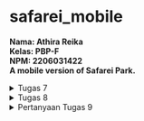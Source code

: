 # safarei_mobile
**Nama: Athira Reika**<br>
**Kelas: PBP-F**<br>
**NPM: 2206031422** <br>
**A mobile version of Safarei Park.**

<details>
<summary>Tugas 7</summary>
1. Apa perbedaan utama antara stateless dan stateful widget dalam konteks pengembangan aplikasi Flutter?<br>
Stateless widget adalah widget yang tidak akan pernah dan tidak bisa berubah. Stateful widget adalah widget yang dapat berubah akibat interaksi pengguna dengan widget tersebut atau perubahan data.
<br><br>
2. Sebutkan seluruh widget yang kamu gunakan untuk menyelesaikan tugas ini dan jelaskan fungsinya masing-masing.
<br>
<li> MyApp: Widget yang menampilkan aplikasi secara keseluruhan </li>
<li> MaterialApp: Widget yang digunakan untuk melakukan pengaturan tampilan aplikasi</li>
<li> MyHomePage: Widget yang menampilkan homepage aplikasi</li>
<li> Scaffold: Widget yang berperan sebagai kerangka visual untuk widget lain</li>
<li> AppBar: Widget yang berperan sebagai bar di atas aplikasi </li>
<li> Text: Widget yang menampilkan teks</li>
<li> Padding: Widget yang menyediakan padding</li>
<li> Column: Widget yang menampilkan anaknya secara vertikal</li>
<li> GridView: Widget yang menampilkan anaknya dalam bentuk grid</li>
<li> InventoryCard: Widget card yang menampilkan objek dari class InventoryItem</li>
<li> SnackBar: Widget yang memunculkan teks sebagai pop-up di bawah layar</li>
<li> Container: Widget yang menggabungkan berbagai widget painting, positioning, dan sizing</li>
<li> Center: Widget yang menempatkan anak-anaknya di tengah</li>
<li> Icon: Widget yang menampilkan simbol</li>
<br>
3. Jelaskan bagaimana cara kamu mengimplementasikan checklist di atas secara step-by-step (bukan hanya sekadar mengikuti tutorial)
<br>
<li>Membuka direktori safarei_mobile dan menjalankan <code>flutter create safarei_mobile</code> dan <code>cd safarei_mobile</code> di terminal</li><br>
<li>Membuka folder lib lalu membuat berkas baru bernama <code>menu.dart</code> yang berisi <code>import 'package:flutter/material.dart';</code> dan menambahkan kode<code> import 'package:safarei_mobile/menu.dart';</code> ke <code>main.dart</code>.</li><br>
<li>Memindahkan class MyHomePage dari <code>main.dart</code> ke <code>menu.dart</code> dan menggantikan widgetnya dari StatefulWidget menjadi StatelessWidget. Dalam proses ini, melakukan modifikasi pada kode dalam main.dart dan menu.dart untuk menyesuaikan dengan perubahan tersebut seperti menghilangkan fungsi state dalam class MyHomePage.</li><br>
<li>Membuat kelas InventoryItem di <code>menu.dart</code> seperti berikut:</li>

    class InventoryItem {
    final String name;
    final IconData icon;
    final Color color;

    InventoryItem(this.name, this.icon, this.color);
    }

<li>Memodifikasi MyHomePage menjadi seperti berikut:</li>

    class MyHomePage extends StatelessWidget {
        MyHomePage({Key? key}) : super(key: key);

        final List<InventoryItem> items = [
            InventoryItem("Lihat Item", Icons.checklist, const Color.fromARGB(255, 114, 101, 238)),
            InventoryItem("Tambah Item", Icons.add, const Color.fromARGB(255, 236, 88, 78)),
            InventoryItem("Logout", Icons.logout, const Color.fromARGB(255, 239, 224, 85)),
        ];

        @override
        Widget build(BuildContext context) {
            return Scaffold(
        appBar: AppBar(
            title: const Text(
            'Safarei',
            style: TextStyle(
                color: Colors.white,
            )
            ),
            backgroundColor: Colors.black,
        ),
        body: SingleChildScrollView(
            // Widget wrapper yang dapat discroll
            child: Padding(
            padding: const EdgeInsets.all(10.0), // Set padding dari halaman
            child: Column(
                // Widget untuk menampilkan children secara vertikal
                children: <Widget>[
                const Padding(
                    padding: EdgeInsets.only(top: 10.0, bottom: 10.0),
                    // Widget Text untuk menampilkan tulisan dengan alignment center dan style yang sesuai
                    child: Text(
                    'Safarei Park', // Text yang menandakan toko
                    textAlign: TextAlign.center,
                    style: TextStyle(
                        fontSize: 30,
                        fontWeight: FontWeight.bold,
                    ),
                    ),
                ),
                // Grid layout
                GridView.count(
                    // Container pada card
                    primary: true,
                    padding: const EdgeInsets.all(20),
                    crossAxisSpacing: 10,
                    mainAxisSpacing: 10,
                    crossAxisCount: 3,
                    shrinkWrap: true,
                    children: items.map((InventoryItem item) {
                    // Iterasi untuk setiap item
                    return InventoryCard(item);
                    }).toList(),
                ),
                ],
            ),
            ),
        ),
        );
        }
    }

<li>Membuat class InventoryCard di <code>menu.dart</code></li>

    class InventoryCard extends StatelessWidget {
    final InventoryItem item;

    const InventoryCard(this.item, {super.key}); // Constructor

    @override
    Widget build(BuildContext context) {
        return Material(
        color: item.color,
        child: InkWell(
            // Area responsive terhadap sentuhan
            onTap: () {
            // Memunculkan SnackBar ketika diklik
            ScaffoldMessenger.of(context)
                ..hideCurrentSnackBar()
                ..showSnackBar(SnackBar(
                    content: Text("Kamu telah menekan tombol ${item.name}!")));
            },
            child: Container(
            padding: const EdgeInsets.all(8),
            child: Center(
                child: Column(
                mainAxisAlignment: MainAxisAlignment.center,
                children: [
                    Icon(
                    item.icon,
                    color: Colors.white,
                    size: 30.0,
                    ),
                    const Padding(padding: EdgeInsets.all(3)),
                    Text(
                    item.name,
                    textAlign: TextAlign.center,
                    style: const TextStyle(color: Colors.white),
                    ),
                ],
                ),
            ),
            ),
        ),
        );
    }
    }
</details>

<details>
<summary>Tugas 8</summary>
<ol>
<li> Jelaskan perbedaan antara <code>Navigator.push()</code> dan <code>Navigator.pushReplacement()</code>, disertai dengan contoh mengenai penggunaan kedua metode tersebut yang tepat!<br>
<ul>
<li><code>Navigator.push()</code> digunakan ketika kita ingin menuju halaman lain dan ketika tombol kembali diklik, kita akan kembali ke halaman yang kita buka tepat sebelum kita ke halaman yang sekarang. Contoh: Dari halaman menu ke halaman lihat item, kita dapat menggunakan <code>Navigator.push()</code> sehingga pada <i>stack</i>, halaman menu berada di bawah halaman lihat item dan ketika kita meng-klik kembali dari halaman lihat item, kita akan kembali ke halaman menu.
</li>
<li><code>Navigator.pushReplacement()</code> digunakan ketika kita ingin menuju halaman lain tetapi ketika tombol kembali diklik, kita tidak dapat kembali ke halaman sebelumnya. Contoh: Dari halaman login ke halaman menu, kita dapat menggunakan <code>Navigator.pushReplacement()</code> sehingga pada <i>stack</i>, halaman login <i>digantikan</i> posisinya (dan hilang dari <i>stack</i>) oleh halaman menu dan ketika kita meng-klik kembali dari halaman menu, kita tidak dapat kembali ke halaman login.
</li>
</ul>
</li>

<li>Jelaskan masing-masing <i>layout</i> widget pada Flutter dan konteks penggunaannya masing-masing!
<ul>
<li><b>Single-child layout widgets:</b> Widget yang hanya memiliki satu anak, sehingga digunakan ketika perlu mengatur posisi dari satu widget tertentu. Contoh: Align, Baseline, Center, Container, Padding, dll.</li>
<li><b>Multi-child layout widgets:</b> Widget yang bisa memiliki beberapa anak dan digunakan ketika perlu mengatur posisi beberapa widget dalam satu tempat. Contoh: Column, Flow, GridView, Row, Stack, dll.</li>
<li><b>Sliver widgets:</b> Widget yang merupakan bagian dari area <i>scrollable</i> yang bisa memiliki beberapa anak. Contoh: CustomScrollView, SliverAppBar, SliverGrid, SliverList, dll.</li>
</ul>
</li>
<li>Sebutkan apa saja elemen input pada form yang kamu pakai pada tugas kali ini dan jelaskan mengapa kamu menggunakan elemen input tersebut! <br>
Elemen input yang saya pakai pada tugas ini hanya TextFormField karena field yang saya perlukan hanya yang berupa teks dan TeztFormField memiliki validasi <i>built-in</i> untuk inputnya.
</li><br>
<li>Bagaimana penerapan clean architecture pada aplikasi Flutter?<br>
File dalam folder <code>lib</code> dibagi menjadi beberapa folder lagi, yaitu folder <code>screens</code> yang menyimpan halaman atau "layar" berbeda yang akan ditampilkan dan folder <code>widgets</code> yang berisi pengaturan untuk widget yang dapat ditampilkan di beberapa halaman.
</li><br>
<li>Jelaskan bagaimana cara kamu mengimplementasikan <i>checklist</i> di atas secara <i>step-by-step</i>!<br>
<ul>
<li>Membuat folder <code>screens</code> dan <code>widgets</code> lalu memasukkan berkas <code>menu.dart</code> ke folder <code>screens</code>.</li>
<li>Membuat berkas baru di <code>screens</code> bernama <code>safarei_form.dart</code> dengan isi sebagai berikut

    import 'package:flutter/material.dart';
    import 'package:safarei_mobile/widgets/left_drawer.dart';
    import 'package:safarei_mobile/widgets/animal_card.dart';

    List<Animal> animals = [];

    class SafareiFormPage extends StatefulWidget {
        const SafareiFormPage({super.key});

        @override
        State<SafareiFormPage> createState() => _SafareiFormPageState();
    }

    class _SafareiFormPageState extends State<SafareiFormPage> {
        final _formKey = GlobalKey<FormState>();
        String _name = "";
        int _amount = 0;
        String _family = "";
        String _animalClass = "";
        String _description = "";
        @override
        Widget build(BuildContext context) {
        return Scaffold(
            ...
                children: [
                    Padding(
                    padding: const EdgeInsets.all(8.0),
                    child: TextFormField(
                        decoration: InputDecoration(
                        hintText: "Name",
                        labelText: "Name",
                        border: OutlineInputBorder(
                            borderRadius: BorderRadius.circular(5.0),
                        ),
                        ),
                        onChanged: (String? value) {
                        setState(() {
                            _name = value!;
                        });
                        },
                        validator: (String? value) {
                        if (value == null || value.isEmpty) {
                            return "Name cannot be empty!";
                        }
                        return null;
                        },
                    ),
                    ... other inputs
                    ),
                    Align(
                    alignment: Alignment.bottomCenter,
                    child: Padding(
                        padding: const EdgeInsets.all(8.0),
                        child: ElevatedButton(
                        style: ButtonStyle(
                            backgroundColor:
                                MaterialStateProperty.all(Colors.black),
                        ),
                        onPressed: () {
                            if (_formKey.currentState!.validate()) {
                            animals.add(Animal(_name, _amount, _family, _animalClass, _description));
                            ...
                                },
                            );
                            _formKey.currentState!.reset();
                            }
                        },
                        child: const Text(
                            "Save",
                            style: TextStyle(color: Colors.white),
                        ),
                        ),
                    ),
                    ),
                ]
            ),
        }
    }
</li>
<li>Memindahkan kode InventoryItem dan InventoryCard dari <code>menu.dart</code> ke sebuah berkas baru bernama <code>safarei_card.dart</code> di folder <code>widgets</code>. Dalam berkas tersebut, terdapat <i>import</i> untuk <code>menu.dart</code> dan berkas screens lain bernama <code>safarei_form.dart</code> untuk halaman formnya (untuk routing).</li>
<li>Menambahkan kode berikut dalam method build di <code>widgets/safarei_card.dart</code>

    ...
    onTap: () {
            // Memunculkan SnackBar ketika diklik
            ScaffoldMessenger.of(context)
                ..hideCurrentSnackBar()
                ..showSnackBar(SnackBar(
                    content: Text("Kamu telah menekan tombol ${item.name}!")));
                    if (item.name == "Tambah Item") {
                    Navigator.push(context,
                        MaterialPageRoute(builder: (context) => const SafareiFormPage()));
                    }
            },
    ...
</li>
<li>Memunculkan data sesuai isi dari formulir yang diisi dalam sebuah pop-up setelah menekan tombol Save pada halaman formulir tambah item baru dengan menambahkan kode ini di <code>screens/safarei_form.dart</code>

    ...
    onPressed: () {
                        if (_formKey.currentState!.validate()) {
                          animals.add(Animal(_name, _amount, _family, _animalClass, _description));
                          showDialog(
                            context: context,
                            builder: (context) {
                              return AlertDialog(
                                title: const Text('Item berhasil tersimpan'),
                                content: SingleChildScrollView(
                                  child: Column(
                                    crossAxisAlignment:
                                        CrossAxisAlignment.start,
                                    children: [
                                      Text('Name: $_name'),
                                      Text('Amount: $_amount'),
                                      Text('Family: $_family'),
                                      Text('Class: $_animalClass'),
                                      Text('Description: $_description'),
                                    ],
                                  ),
                                ),
                                actions: [
                                  TextButton(
                                    child: const Text('OK'),
                                    onPressed: () {
                                      Navigator.pop(context);
                                    },
                                  ),
                                ],
                              );
                            },
    ...
</li>
<li>Membuat berkas <code>left_drawer.dart</code> di folder <code>widgets</code> dengan isi sebagai berikut:

    import 'package:flutter/material.dart';
    import 'package:safarei_mobile/screens/menu.dart';
    import 'package:safarei_mobile/screens/safarei_form.dart';
    import 'package:safarei_mobile/screens/safarei_animalpage.dart';

    class LeftDrawer extends StatelessWidget {
    const LeftDrawer({super.key});

    @override
    Widget build(BuildContext context) {
        return Drawer(
        child: ListView(
            children: [
            const DrawerHeader(
                decoration: BoxDecoration(
                color: Colors.black,
                ),
                child: Column(
                children: [
                    Text(
                    'Safarei',
                    textAlign: TextAlign.center,
                    style: TextStyle(
                        fontSize: 30,
                        fontWeight: FontWeight.bold,
                        color: Colors.white,
                    ),
                    ),
                    Padding(padding: EdgeInsets.all(10)),
                    Text("Archive your favorite animals here!",
                    textAlign: TextAlign.center,
                    style: TextStyle(
                        fontSize: 15,
                        fontWeight: FontWeight.normal,
                        color: Colors.white, // Set the text color to white
                    ),
                    ),
                ],
                ),
            ),
                ListTile(
                leading: const Icon(Icons.home_outlined),
                title: const Text('Halaman Utama'),
                // Bagian redirection ke MyHomePage
                onTap: () {
                    Navigator.pushReplacement(
                        context,
                        MaterialPageRoute(
                        builder: (context) => MyHomePage(),
                        ));
                },
                ),
                ListTile(
                leading: const Icon(Icons.add),
                title: const Text('Tambah Item'),
                onTap: () {
                    Navigator.push(context,
                    MaterialPageRoute(builder: (context) => const SafareiFormPage()));
                },
                ),
            ],
        ),
        );
    }
    }

</li>
<li>Menambahkan drawer ke dalam method build di <code>screens/safarei_form.dart</code> dan <code>screens/menu.dart</code> seperti berikut:
    
    import 'package:safarei_mobile/widgets/left_drawer.dart';
    ...
    return Scaffold(
            appBar: AppBar(
            title: const Center(
                child: Text(
                ...
                ),
            ),
            backgroundColor: Colors.black,
            foregroundColor: Colors.white,
            ),
            drawer: const LeftDrawer(),
    ...
</li>
</ul>
</li>
</ol>
</details>

<details>
<summary>Pertanyaan Tugas 9</summary>
<ol>
<li>Apakah bisa kita melakukan pengambilan data JSON tanpa membuat model terlebih dahulu? Jika iya, apakah hal tersebut lebih baik daripada membuat model sebelum melakukan pengambilan data JSON?<br>
Bisa. Akan tetapi, metode tersebut tidak lebih baik karena untuk data yang lebih kompleks, datanya sulit untuk dimaintain dan rawan terjadi error terkait type safety. Selain itu, apabila struktur JSON mengalami perubahan, kode dart untuk mengakses field-field yang spesifik harus diupdate satu-satu sehingga kurang efisien.
</li>
<li>Jelaskan fungsi dari CookieRequest dan jelaskan mengapa instance CookieRequest perlu untuk dibagikan ke semua komponen di aplikasi Flutter.<br>
CookieRequest berfungsi untuk mengelola cookies untuk request HTTP dan instancenya perlu dibagikan ke semya komponen aplikasi Flutter agar HTTP request dapat dilakukan setelah autentikasi sesuai dengan cookies.
</li>
<li>Jelaskan mekanisme pengambilan data dari JSON hingga dapat ditampilkan pada Flutter.<br>
Flutter melakukan request HTTP GET ke URL JSON endpoint, lalu data yang diperolah akan di-parse dalam Flutter (ke dalam bentuk model apabila perlu), lalu data bisa digunakan dalam aplikasi Flutter.
</li>
<li>Jelaskan mekanisme autentikasi dari input data akun pada Flutter ke Django hingga selesainya proses autentikasi oleh Django dan tampilnya menu pada Flutter.<br>
<ul>
<li>User melakukan input data yang diminta saat login, yaitu username dan kata sandi.</li>
<li>Flutter mengirim request dengan data tersebut ke Django melalui auth/login.</li>
<li>Aplikasi Django melakukan autentikasi dengan data login dan mengirim response kembali ke Flutter.</li>
<li>Aplikasi Flutter akan menerima response. Apabila response yang diterima menyatakan user berhasil login, aplikasi Flutter akan menampilkan homepage.</li>
</ul>
</li>
<li>Sebutkan seluruh widget yang kamu pakai pada tugas ini dan jelaskan fungsinya masing-masing<br>
<ul>
<li>LeftDrawer berfungsi untuk menampilkan widget drawer sebagai navigasi untuk mengakses halaman-halaman berbeda di aplikasi Flutter.</li>
<li>SizedBox berfungsi untuk membuat box dengan ukuran tetap.</li>
<li>FutureBuilder berfungsi untuk mengupdate diri sendiri sesuai data yang didapat dari snapshot terbaru.</li>
<li>ListView berfungsi untuk menyusun widget seperti list yang scrollable.</li>
<li>InkWell berfungsi untuk membuat widget yang responsif.</li>
<li>ElevatedButton dan TextButton berfungsi sebagai tombol.</li>
<li>AnimalzCard menampilkan data animal yang diinput melalui aplikasi Flutter dalam bentuk card.</li>
<li>TextFormField berfungsi untuk menerima input.</li>
</ul>
</li>
<li>Jelaskan bagaimana cara kamu mengimplementasikan checklist di atas secara step-by-step! (bukan hanya sekadar mengikuti tutorial).<br>
<ul>
<li>Memastikan deployment sudah jalan</li>
<li>Membuat aplikasi dalam Django bernama authentication, menambahkannya ke INSTALLED_APPS di settings.py, dan menginstall beberapa dependencies dan melakukan konfigurasi di settings.py</li>
<li>Membuat views login dan logout di aplikasi authentikasi</li>

        from django.shortcuts import render
        from django.contrib.auth import authenticate, login as auth_login, logout as auth_logout
        from django.http import JsonResponse
        from django.views.decorators.csrf import csrf_exempt

        @csrf_exempt
        def login(request):
            username = request.POST['username']
            password = request.POST['password']
            user = authenticate(username=username, password=password)
            if user is not None:
                if user.is_active:
                    auth_login(request, user)
                    # Status login sukses.
                    return JsonResponse({
                        "username": user.username,
                        "status": True,
                        "message": "Login sukses!"
                        # Tambahkan data lainnya jika ingin mengirim data ke Flutter.
                    }, status=200)
                else:
                    return JsonResponse({
                        "status": False,
                        "message": "Login gagal, akun dinonaktifkan."
                    }, status=401)

            else:
                return JsonResponse({
                    "status": False,
                    "message": "Login gagal, periksa kembali email atau kata sandi."
                }, status=401)

        @csrf_exempt
        def logout(request):
            username = request.user.username

            try:
                auth_logout(request)
                return JsonResponse({
                    "username": username,
                    "status": True,
                    "message": "Logout berhasil!"
                }, status=200)
            except:
                return JsonResponse({
                "status": False,
                "message": "Logout gagal."
                }, status=401)
<li>Membuat screens baru bernama login.dart</li>

        import 'package:safarei_mobile/screens/menu.dart';
        import 'package:flutter/material.dart';
        import 'package:pbp_django_auth/pbp_django_auth.dart';
        import 'package:provider/provider.dart';

        void main() {
            runApp(const LoginApp());
        }

        class LoginApp extends StatelessWidget {
        const LoginApp({super.key});

        @override
        Widget build(BuildContext context) {
            return MaterialApp(
                title: 'Login',
                theme: ThemeData(
                    primarySwatch: Colors.yellow,
            ),
            home: const LoginPage(),
            );
            }
        }

        class LoginPage extends StatefulWidget {
            const LoginPage({super.key});

            @override
            _LoginPageState createState() => _LoginPageState();
        }

        class _LoginPageState extends State<LoginPage> {
            final TextEditingController _usernameController = TextEditingController();
            final TextEditingController _passwordController = TextEditingController();

            @override
            Widget build(BuildContext context) {
                final request = context.watch<CookieRequest>();
                return Scaffold(
                    appBar: AppBar(
                        title: const Text('Login'),
                    ),
                    body: Container(
                        padding: const EdgeInsets.all(16.0),
                        child: Column(
                            mainAxisAlignment: MainAxisAlignment.center,
                            children: [
                                TextField(
                                    controller: _usernameController,
                                    decoration: const InputDecoration(
                                        labelText: 'Username',
                                    ),
                                ),
                                const SizedBox(height: 12.0),
                                TextField(
                                    controller: _passwordController,
                                    decoration: const InputDecoration(
                                        labelText: 'Password',
                                    ),
                                    obscureText: true,
                                ),
                                const SizedBox(height: 24.0),
                                ElevatedButton(
                                    onPressed: () async {
                                        String username = _usernameController.text;
                                        String password = _passwordController.text;

                                        final response = await request.login("https://athira-reika-tugas.pbp.cs.ui.ac.id/auth/login/", {
                                        'username': username,
                                        'password': password,
                                        });
                            
                                        if (request.loggedIn) {
                                            String message = response['message'];
                                            String uname = response['username'];
                                            Navigator.pushReplacement(
                                                context,
                                                MaterialPageRoute(builder: (context) => MyHomePage()),
                                            );
                                            ScaffoldMessenger.of(context)
                                                ..hideCurrentSnackBar()
                                                ..showSnackBar(
                                                    SnackBar(content: Text("$message Selamat datang, $uname.")));
                                            } else {
                                            showDialog(
                                                context: context,
                                                builder: (context) => AlertDialog(
                                                    title: const Text('Login Gagal'),
                                                    content:
                                                        Text(response['message']),
                                                    actions: [
                                                        TextButton(
                                                            child: const Text('OK'),
                                                            onPressed: () {
                                                                Navigator.pop(context);
                                                            },
                                                        ),
                                                    ],
                                                ),
                                            );
                                        }
                                    },
                                    child: const Text('Login'),
                                ),
                            ],
                        ),
                    ),
                );
            }
        }

<li>Membuat models bernama Animals dalam animals.dart dari JSON</li>

        import 'dart:convert';

        List<Animal> animalFromJson(String str) => List<Animal>.from(json.decode(str).map((x) => Animal.fromJson(x)));

        String animalToJson(List<Animal> data) => json.encode(List<dynamic>.from(data.map((x) => x.toJson())));

        class Animal {
            String model;
            int pk;
            Fields fields;

            Animal({
                required this.model,
                required this.pk,
                required this.fields,
            });

            factory Animal.fromJson(Map<String, dynamic> json) => Animal(
                model: json["model"],
                pk: json["pk"],
                fields: Fields.fromJson(json["fields"]),
            );

            Map<String, dynamic> toJson() => {
                "model": model,
                "pk": pk,
                "fields": fields.toJson(),
            };
        }

        class Fields {
            int user;
            String name;
            int amount;
            String family;
            String animalClass;
            String description;
            String animalImage;

            Fields({
                required this.user,
                required this.name,
                required this.amount,
                required this.family,
                required this.animalClass,
                required this.description,
                required this.animalImage,
            });

            factory Fields.fromJson(Map<String, dynamic> json) => Fields(
                user: json["user"],
                name: json["name"],
                amount: json["amount"],
                family: json["family"],
                animalClass: json["animal_class"],
                description: json["description"],
                animalImage: json["animal_image"],
            );

            Map<String, dynamic> toJson() => {
                "user": user,
                "name": name,
                "amount": amount,
                "family": family,
                "animal_class": animalClass,
                "description": description,
                "animal_image": animalImage,
            };
        }

<li>Memodifikasi halaman form untuk dapat melakukan POST ke aplikasi Django.</li>
<li>Membuat halaman yang dapat menampilkan data dari Django dan yang diinput lewat Flutter</li>
        import 'package:flutter/material.dart';
        import 'package:http/http.dart' as http;
        import 'dart:convert';
        import 'package:safarei_mobile/models/animals.dart';
        import 'package:safarei_mobile/screens/animal_details.dart';
        import 'package:safarei_mobile/widgets/left_drawer.dart';

        class AnimalListPage extends StatefulWidget {
            const AnimalListPage({Key? key}) : super(key: key);

            @override
            _AnimalListPageState createState() => _AnimalListPageState();
        }

        class _AnimalListPageState extends State<AnimalListPage> {
        Future<List<Animal>> fetchAnimal() async {
            var url = Uri.parse(
                'https://athira-reika-tugas.pbp.cs.ui.ac.id/json/');
            var response = await http.get(
                url,
                headers: {"Content-Type": "application/json"},
            );

            // melakukan decode response menjadi bentuk json
            var data = jsonDecode(utf8.decode(response.bodyBytes));

            // melakukan konversi data json menjadi object Animal
            List<Animal> list_animal = [];
            for (var d in data) {
                if (d != null) {
                    list_animal.add(Animal.fromJson(d));
                }
            }
            return list_animal;
        }

        @override
        Widget build(BuildContext context) {
            return Scaffold(
                appBar: AppBar(
                title: const Text('Animal'),
                ),
                drawer: const LeftDrawer(),
                body: FutureBuilder(
                    future: fetchAnimal(),
                    builder: (context, AsyncSnapshot snapshot) {
                        if (snapshot.data == null) {
                            return const Center(child: CircularProgressIndicator());
                        } else {
                            if (!snapshot.hasData) {
                            return const Column(
                                children: [
                                Text(
                                    "Tidak ada data binatang.",
                                    style:
                                        TextStyle(color: Color(0xff59A5D8), fontSize: 20),
                                ),
                                SizedBox(height: 8),
                                ],
                            );
                        } else {
                            return ListView.builder(
                                itemCount: snapshot.data!.length,
                                itemBuilder: (_, index) => InkWell (
                                onTap: () {
                                    final animal = snapshot.data![index];
                                    Navigator.push(
                                    context,
                                    MaterialPageRoute(builder: (context) => AnimalDetails(animal: animal)),
                                    );
                                },
                                child: Container(
                                        margin: const EdgeInsets.symmetric(
                                            horizontal: 16, vertical: 12),
                                        padding: const EdgeInsets.all(20.0),
                                        child: Column(
                                        mainAxisAlignment: MainAxisAlignment.start,
                                        crossAxisAlignment: CrossAxisAlignment.start,
                                        children: [
                                            Text(
                                            "${snapshot.data![index].fields.name}",
                                            style: const TextStyle(
                                                fontSize: 18.0,
                                                fontWeight: FontWeight.bold,
                                            ),
                                            ),
                                            const SizedBox(height: 10),
                                            Text("${snapshot.data![index].fields.amount}"),
                                            // const SizedBox(height: 10),
                                            // Text("${snapshot.data![index].fields.family}"),
                                            // const SizedBox(height: 10),
                                            // Text("${snapshot.data![index].fields.animalClass}"),
                                            const SizedBox(height: 10),
                                            Text(
                                                "${snapshot.data![index].fields.description}")
                                        ],
                                        ),
                                    )));
                            }
                        }
                    }));
            }
        }
</ul>
</li>
</ol>
</details>